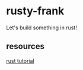 # rusty-frank

Let's build something in rust!

## resources

[rust tutorial](https://fitech101.aalto.fi/programming-languages/rust/8-interaction-input-and-os/)
